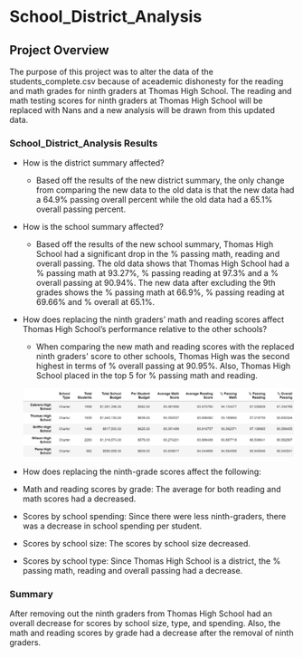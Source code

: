 # School_District_Analysis

## Project Overview
The purpose of this project was to alter the data of the students_complete.csv because of aceademic dishonesty for the reading and math grades for ninth graders at Thomas High School. The reading and math testing scores for ninth graders at Thomas High School will be replaced with Nans and a new analysis will be drawn from this updated data.

### School_District_Analysis Results

* How is the district summary affected?
 
  * Based off the results of the new district summary, the only change from comparing the new data to the old data is that the new data had a 64.9% passing overall percent while the old data had a 65.1% overall passing percent. 

* How is the school summary affected?
  
   * Based off the results of the new school summary, Thomas High School had a significant drop in the % passing math, reading and overall passing. The old data shows that Thomas High School had a % passing math at 93.27%, % passing reading at 97.3% and a % overall passing at 90.94%. The new data after excluding the 9th grades shows the % passing math at 66.9%, % passing reading at 69.66% and % overall at 65.1%.
   
* How does replacing the ninth graders’ math and reading scores affect Thomas High School’s performance relative to the other schools?
  
  * When comparing the new math and reading scores with the replaced ninth graders' score to other schools, Thomas High was the second highest in terms of % overall passing at 90.95%.  Also, Thomas High School placed in the top 5 for % passing math and reading. 
  
  ![top5](https://github.com/ducluu27/School_District_Analysis/blob/master/Resources/Top%205%20Schools.png)

* How does replacing the ninth-grade scores affect the following:

 * Math and reading scores by grade: The average for both reading and math scores had a decreased.
 
 * Scores by school spending: Since there were less ninth-graders, there was a decrease in school spending per student.
 
 * Scores by school size: The scores by school size decreased.
 
 * Scores by school type: Since Thomas High School is a district, the % passing math, reading and overall passing had a decrease. 

### Summary

After removing out the ninth graders from Thomas High School had an overall decrease for scores by school size, type, and spending. Also, the math and reading scores by grade had a decrease after the removal of ninth graders. 

